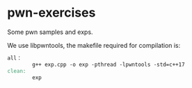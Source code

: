 # pwn-exercises
Some pwn samples and exps.

We use libpwntools, the makefile required for compilation is:
```makefile
all：
        g++ exp.cpp -o exp -pthread -lpwntools -std=c++17
clean:
        exp
```
